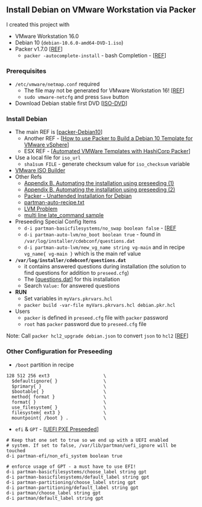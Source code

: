 ## Install Debian on VMware Workstation via Packer

I created this project with
- VMware Workstation 16.0
- Debian 10 (`debian-10.6.0-amd64-DVD-1.iso`)
- Packer v1.7.0 [[REF](https://learn.hashicorp.com/tutorials/packer/getting-started-install)]
  - `packer -autocomplete-install` - bash Completion - [[REF](https://www.packer.io/docs/commands#autocompletion)]

### Prerequisites
- `/etc/vmware/netmap.conf` required
  - The file may not be generated for VMware Workstation 16! [[REF](https://bleepcoder.com/packer/710568243/vmware-workstation-16-does-not-generate-netmap-conf-during)] 
  - `sudo vmware-netcfg` and press `Save` button
- Download Debian stable first DVD [[ISO-DVD](https://cdimage.debian.org/debian-cd/current/amd64/iso-dvd/)] 

### Install Debian
- The main REF is [[packer-Debian10](https://github.com/eaksel/packer-Debian10)]
  - Another REF - [[How to use Packer to Build a Debian 10 Template for VMware vSphere](https://gmusumeci.medium.com/how-to-use-packer-to-build-a-debian-10-template-for-vmware-vsphere-28da6338c87e)]
  - ESX REF - [[Automated VMWare Templates with HashiCorp Packer](https://www.infralovers.com/en/articles/2019/10/15/automated-vmware-templates-with-hashicorp-packer/)]
- Use a local file for `iso_url`
  - `sha1sum FILE` - generate checksum value for `iso_checksum` variable
- [VMware ISO Builder](https://www.packer.io/docs/builders/vmware/iso)
- Other Refs
  - [Appendix B. Automating the installation using preseeding (1)](https://www.debian.org/releases/buster/amd64/apb.en.html)
  - [Appendix B. Automating the installation using preseeding (2)](https://d-i.debian.org/manual/en.amd64/apb.html)
  - [Packer - Unattended Installation for Debian](https://www.packer.io/guides/automatic-operating-system-installs/preseed_ubuntu)  
  - [partman-auto-recipe.txt](https://salsa.debian.org/installer-team/debian-installer/-/raw/master/doc/devel/partman-auto-recipe.txt)
  - [LVM Problem](https://bugs.debian.org/cgi-bin/bugreport.cgi?bug=687160)
  - [multi line late_command sample](https://unix.stackexchange.com/questions/556413/how-do-i-set-mirrors-in-etc-apt-sources-list-with-a-debian-preseed-file)
- Preseeding Special Config Items
  - `d-i partman-basicfilesystems/no_swap boolean false` - [[REF](https://lists.debian.org/debian-user/2012/08/msg01558.html)
  - `d-i partman-auto-lvm/no_boot boolean true` - found in `/var/log/installer/cdebconf/questions.dat` 
  - `d-i partman-auto-lvm/new_vg_name string vg-main` and in recipe `vg_name{ vg-main }` which is the main ref value
- **`/var/log/installer/cdebconf/questions.dat`**
  - it contains answered questions during installation (the solution to find questions for addition to `preseed.cfg`)
  - The [[questions.dat](questions.dat)] for this installation
  - Search `Value:` for answered questions
- **RUN**
  - Set variables in `myVars.pkrvars.hcl`
  - `packer build -var-file myVars.pkrvars.hcl debian.pkr.hcl`
- Users
  - `packer` is defined in `preseed.cfg` file with `packer` password
  - `root` has `packer` password due to `preseed.cfg` file

Note: Call `packer hcl2_upgrade debian.json` to convert `json` to `hcl2` [[REF](https://www.packer.io/guides/hcl/from-json-v1)] 


### Other Configuration for Preseeding

- `/boot` partition in recipe
```
128 512 256 ext3                    \
  $defaultignore{ }                 \
  $primary{ }                       \
  $bootable{ }                      \
  method{ format }                  \
  format{ }                         \
  use_filesystem{ }                 \
  filesystem{ ext3 }                \
  mountpoint{ /boot } .             \
```

- `efi` & `GPT` - [[UEFI PXE Preseeded](https://sven.stormbind.net/blog/posts/deb_uefi_pxe_install_hpe_dl120/)]
```
# Keep that one set to true so we end up with a UEFI enabled
# system. If set to false, /var/lib/partman/uefi_ignore will be touched
d-i partman-efi/non_efi_system boolean true

# enforce usage of GPT - a must have to use EFI!
d-i partman-basicfilesystems/choose_label string gpt
d-i partman-basicfilesystems/default_label string gpt
d-i partman-partitioning/choose_label string gpt
d-i partman-partitioning/default_label string gpt
d-i partman/choose_label string gpt
d-i partman/default_label string gpt
```
